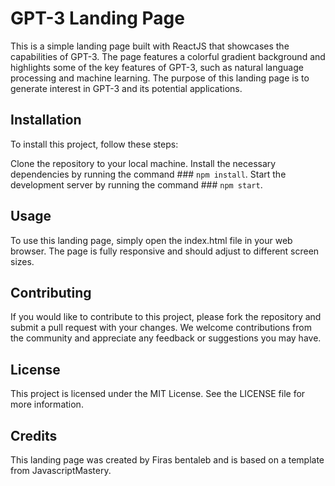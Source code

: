 # GPT-3 Landing Page
This is a simple landing page built with ReactJS that showcases the capabilities of GPT-3. The page features a colorful gradient background and highlights some of the key features of GPT-3, such as natural language processing and machine learning. The purpose of this landing page is to generate interest in GPT-3 and its potential applications.

## Installation
To install this project, follow these steps:

Clone the repository to your local machine.
Install the necessary dependencies by running the command ### `npm install`.
Start the development server by running the command ### `npm start`.
## Usage
To use this landing page, simply open the index.html file in your web browser. The page is fully responsive and should adjust to different screen sizes.

## Contributing
If you would like to contribute to this project, please fork the repository and submit a pull request with your changes. We welcome contributions from the community and appreciate any feedback or suggestions you may have.

## License
This project is licensed under the MIT License. See the LICENSE file for more information.

## Credits
This landing page was created by Firas bentaleb and is based on a template from JavascriptMastery. 
